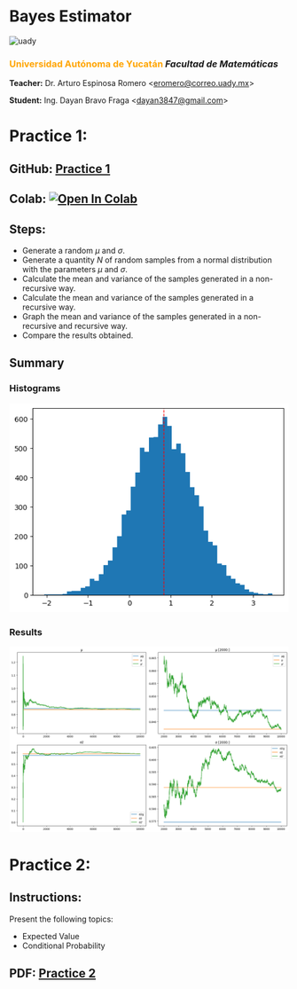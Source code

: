 # Bayes Estimator

<img src="https://uady.mx/assets/img/logo_uady.svg" width="15%" alt="uady">

### <font color='orange'>Universidad Autónoma de Yucatán</font> _Facultad de Matemáticas_

**Teacher:** Dr. Arturo Espinosa Romero <[eromero@correo.uady.mx](mailto:eromero@correo.uady.mx)>

**Student:** Ing. Dayan Bravo Fraga <[dayan3847@gmail.com](mailto:dayan3847@gmail.com)>

# Practice 1:

## GitHub: [Practice 1](https://github.com/dayan3847/bayes_estimator/tree/main/practice1)

## Colab: [![Open In Colab](https://colab.research.google.com/assets/colab-badge.svg)](https://colab.research.google.com/github/dayan3847/bayes_estimator/blob/master/practice1/practice1.ipynb)

## Steps:

* Generate a random _μ_ and _σ_.
* Generate a quantity _N_ of random samples from a normal distribution with the parameters _μ_ and _σ_.
* Calculate the mean and variance of the samples generated in a non-recursive way.
* Calculate the mean and variance of the samples generated in a recursive way.
* Graph the mean and variance of the samples generated in a non-recursive and recursive way.
* Compare the results obtained.

## Summary

### Histograms

<img src="./practice1/img/h.png" alt="h" width="552">

### Results

<img src="./practice1/img/r.png" alt="h" width="1489">

# Practice 2:

## Instructions:

Present the following topics:

* Expected Value
* Conditional Probability

## PDF: [Practice 2](https://github.com/dayan3847/bayes_estimator/blob/main/practice2/out/practice2.pdf)
